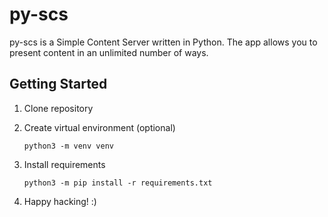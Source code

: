 # py-scs

py-scs is a Simple Content Server written in Python. The app allows you to
present content in an unlimited number of ways.

## Getting Started

1. Clone repository
2. Create virtual environment (optional)

    ```
    python3 -m venv venv
    ```

3. Install requirements

    ```
    python3 -m pip install -r requirements.txt
    ```

4. Happy hacking! :)
